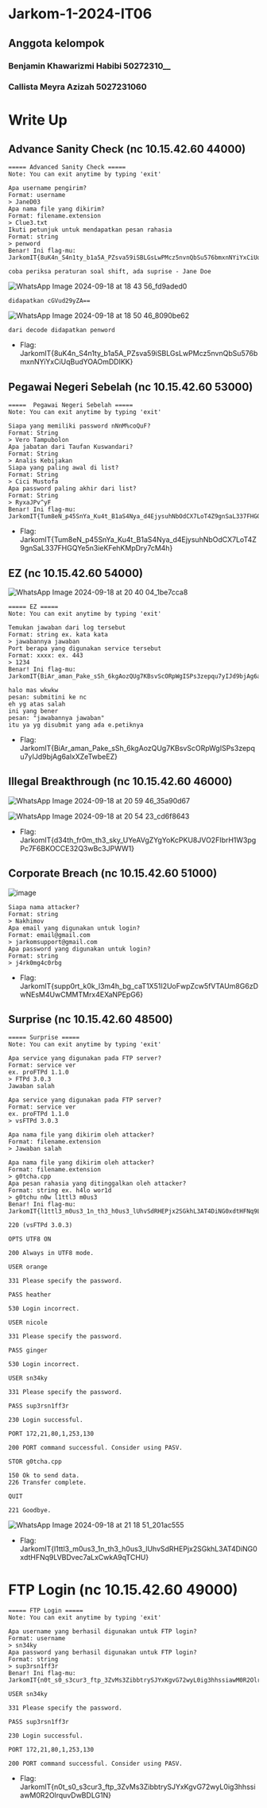 # Jarkom-1-2024-IT06
## Anggota kelompok
   ### Benjamin Khawarizmi Habibi 50272310__
   ### Callista Meyra Azizah 5027231060



# Write Up
## Advance Sanity Check (nc 10.15.42.60 44000)

```
===== Advanced Sanity Check =====
Note: You can exit anytime by typing 'exit'

Apa username pengirim?
Format: username
> JaneD03
Apa nama file yang dikirim?
Format: filename.extension
> Clue3.txt
Ikuti petunjuk untuk mendapatkan pesan rahasia
Format: string
> penword
Benar! Ini flag-mu: JarkomIT{8uK4n_S4n1ty_b1a5A_PZsva59iSBLGsLwPMcz5nvnQbSu576bmxnNYiYxCiUqBudYOAOmDDIKK}
```

```coba periksa peraturan soal shift, ada suprise - Jane Doe```

![WhatsApp Image 2024-09-18 at 18 43 56_fd9aded0](https://github.com/user-attachments/assets/c6fb06e7-4348-4119-a3ca-ce21bbbf374e)

```didapatkan cGVud29yZA== ```

![WhatsApp Image 2024-09-18 at 18 50 46_8090be62](https://github.com/user-attachments/assets/df2b2e48-f250-4be5-b4d6-c41ffa2a275b)

```dari decode didapatkan penword```
- Flag: JarkomIT{8uK4n_S4n1ty_b1a5A_PZsva59iSBLGsLwPMcz5nvnQbSu576bmxnNYiYxCiUqBudYOAOmDDIKK}

## Pegawai Negeri Sebelah (nc 10.15.42.60 53000)
```
=====  Pegawai Negeri Sebelah =====
Note: You can exit anytime by typing 'exit'

Siapa yang memiliki password nNnM%coQuF?
Format: String
> Vero Tampubolon
Apa jabatan dari Taufan Kuswandari?
Format: String
> Analis Kebijakan
Siapa yang paling awal di list?
Format: String
> Cici Mustofa
Apa password paling akhir dari list?
Format: String
> RyxaJPv^yF
Benar! Ini flag-mu: JarkomIT{Tum8eN_p45SnYa_Ku4t_B1aS4Nya_d4EjysuhNbOdCX7LoT4Z9gnSaL337FHGQYe5n3ieKFehKMpDry7cM4h}
```

- Flag: JarkomIT{Tum8eN_p45SnYa_Ku4t_B1aS4Nya_d4EjysuhNbOdCX7LoT4Z9gnSaL337FHGQYe5n3ieKFehKMpDry7cM4h}

## EZ (nc 10.15.42.60 54000)

![WhatsApp Image 2024-09-18 at 20 40 04_1be7cca8](https://github.com/user-attachments/assets/8507152b-8e12-4da8-9807-06dc43392a55)

```
===== EZ =====
Note: You can exit anytime by typing 'exit'

Temukan jawaban dari log tersebut
Format: string ex. kata kata
> jawabannya jawaban
Port berapa yang digunakan service tersebut
Format: xxxx: ex. 443
> 1234
Benar! Ini flag-mu: JarkomIT{BiAr_aman_Pake_sSh_6kgAozQUg7KBsvScORpWgISPs3zepqu7yIJd9bjAg6alxXZeTwbeEZ}
```                
```
halo mas wkwkw
pesan: submitini ke nc
eh yg atas salah
ini yang bener
pesan: "jawabannya jawaban"
itu ya yg disubmit yang ada e.petiknya
```

- Flag: JarkomIT{BiAr_aman_Pake_sSh_6kgAozQUg7KBsvScORpWgISPs3zepqu7yIJd9bjAg6alxXZeTwbeEZ}

## Illegal Breakthrough (nc 10.15.42.60 46000)

![WhatsApp Image 2024-09-18 at 20 59 46_35a90d67](https://github.com/user-attachments/assets/17bb26ae-d60b-4e97-868d-249bfb524650)

![WhatsApp Image 2024-09-18 at 20 54 23_cd6f8643](https://github.com/user-attachments/assets/5ae06938-554d-4f39-b7bc-86329f5216d7)

- Flag: JarkomIT{d34th_fr0m_th3_sky_UYeAVgZYgYoKcPKU8JVO2FIbrH1W3pgPc7F6BKOCCE32Q3wBc3JPWW1}

## Corporate Breach (nc 10.15.42.60 51000)

![image](https://github.com/user-attachments/assets/94f5c2a0-48d7-4120-bc2a-298d57fe1249)

```
Siapa nama attacker?
Format: string
> Nakhimov
Apa email yang digunakan untuk login?
Format: email@gmail.com
> jarkomsupport@gmail.com
Apa password yang digunakan untuk login?
Format: string
> j4rk0mg4c0rbg
```
- Flag: JarkomIT{supp0rt_k0k_l3m4h_bg_caT1X51I2UoFwpZcw5fVTAUm8G6zDwNEsM4UwCMMTMrx4EXaNPEpG6}

## Surprise (nc 10.15.42.60 48500)

```
===== Surprise =====
Note: You can exit anytime by typing 'exit'

Apa service yang digunakan pada FTP server?
Format: service ver 
ex. proFTPd 1.1.0
> FTPd 3.0.3
Jawaban salah

Apa service yang digunakan pada FTP server?
Format: service ver 
ex. proFTPd 1.1.0
> vsFTPd 3.0.3

Apa nama file yang dikirim oleh attacker?
Format: filename.extension
> Jawaban salah

Apa nama file yang dikirim oleh attacker?
Format: filename.extension
> g0tcha.cpp
Apa pesan rahasia yang ditinggalkan oleh attacker?
Format: string ex. h4lo wor1d
> g0tchu n0w l1ttl3 m0us3
Benar! Ini flag-mu: JarkomIT{l1ttl3_m0us3_1n_th3_h0us3_lUhvSdRHEPjx2SGkhL3AT4DiNG0xdtHFNq9LVBDvec7aLxCwkA9qTCHU}
```
 
```
220 (vsFTPd 3.0.3)

OPTS UTF8 ON

200 Always in UTF8 mode.

USER orange

331 Please specify the password.

PASS heather

530 Login incorrect.

USER nicole

331 Please specify the password.

PASS ginger

530 Login incorrect.

USER sn34ky

331 Please specify the password.

PASS sup3rsn1ff3r

230 Login successful.

PORT 172,21,80,1,253,130

200 PORT command successful. Consider using PASV.

STOR g0tcha.cpp

150 Ok to send data.
226 Transfer complete.

QUIT

221 Goodbye.
```
![WhatsApp Image 2024-09-18 at 21 18 51_201ac555](https://github.com/user-attachments/assets/f0eb0faa-e830-46cc-b374-04901745cebc)

- Flag: JarkomIT{l1ttl3_m0us3_1n_th3_h0us3_lUhvSdRHEPjx2SGkhL3AT4DiNG0xdtHFNq9LVBDvec7aLxCwkA9qTCHU}

# FTP Login (nc 10.15.42.60 49000)

```
===== FTP Login =====
Note: You can exit anytime by typing 'exit'

Apa username yang berhasil digunakan untuk FTP login?
Format: username
> sn34ky
Apa password yang berhasil digunakan untuk FTP login?
Format: string
> sup3rsn1ff3r
Benar! Ini flag-mu: JarkomIT{n0t_s0_s3cur3_ftp_3ZvMs3ZibbtrySJYxKgvG72wyL0ig3hhssiawM0R2OlrquvDwBDLG1N}
```

```
USER sn34ky

331 Please specify the password.

PASS sup3rsn1ff3r

230 Login successful.

PORT 172,21,80,1,253,130

200 PORT command successful. Consider using PASV.
```
- Flag: JarkomIT{n0t_s0_s3cur3_ftp_3ZvMs3ZibbtrySJYxKgvG72wyL0ig3hhssiawM0R2OlrquvDwBDLG1N}
